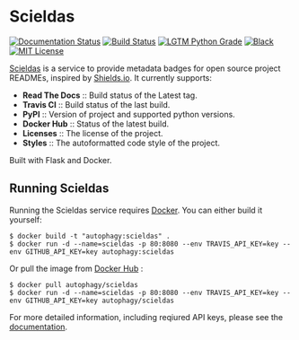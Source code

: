 # Scieldas

[![Documentation Status](https://scieldas.autophagy.io/rtd/build/scieldas.png)](https://scieldas.readthedocs.io/en/latest)
[![Build Status](https://scieldas.autophagy.io/travis/build/autophagy/scieldas.png)](https://travis-ci.org/autophagy/scieldas/)
[![LGTM Python Grade](https://scieldas.autophagy.io/lgtm/grade/python/autophagy/scieldas.png)](https://lgtm.com/projects/g/autophagy/scieldas)
[![Black](https://scieldas.autophagy.io/misc/styles/black.png)](https://black.readthedocs.io/en/stable/)
[![MIT License](https://scieldas.autophagy.io/misc/licenses/mit.png)](LICENSE)

[Scieldas](https://scieldas.autophagy.io) is a service to provide metadata badges for open source project
READMEs, inspired by [Shields.io](https://shields.io). It currently supports:

  - **Read The Docs** :: Build status of the Latest tag.
  - **Travis CI** :: Build status of the last build.
  - **PyPI** :: Version of project and supported python versions.
  - **Docker Hub** :: Status of the latest build.
  - **Licenses** :: The license of the project.
  - **Styles** :: The autoformatted code style of the project.

Built with Flask and Docker.

## Running Scieldas

Running the Scieldas service requires [Docker](https://www.docker.com). You can either build
it yourself:

    $ docker build -t "autophagy:scieldas" .
    $ docker run -d --name=scieldas -p 80:8080 --env TRAVIS_API_KEY=key --env GITHUB_API_KEY=key autophagy:scieldas

Or pull the image from [Docker Hub](https://hub.docker.com/r/autophagy/scieldas/) :

    $ docker pull autophagy/scieldas
    $ docker run -d --name=scieldas -p 80:8080 --env TRAVIS_API_KEY=key --env GITHUB_API_KEY=key autophagy/scieldas

For more detailed information, including reqiured API keys, please see
the [documentation](https://scieldas.readthedocs.io/en/latest/).

